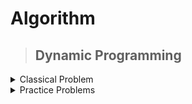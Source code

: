 # Algorithm
>## Dynamic Programming
<details markdown = "1"><summary>Classical Problem</summary>
     1.DP on Grid: https://pastebin.com/yXdsbtSn
</details>

<details markdown = "1"><summary>Practice Problems</summary>
     [Problem-01 (Knapsack-1 : ](https://atcoder.jp/contests/dp/tasks/dp_d) ::[My Solution] 
     (https://atcoder.jp/contests/dp/submissions/44843831)
     [Problem-02 (Dice Combinations:](https://cses.fi/problemset/task/1633) ::[My Solution] 
     ([https://cses.fi/paste/1eaaa3fc1aaad51068d760/])
     
</details>
